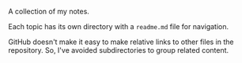 A collection of my notes.

Each topic has its own directory with a `readme.md` file for navigation.

GitHub doesn't make it easy to make relative links to other files in the repository. So, I've avoided subdirectories to group related content.
